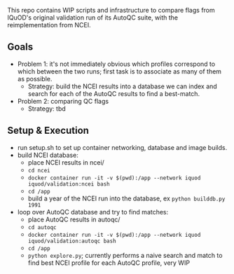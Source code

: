 This repo contains WIP scripts and infrastructure to compare flags from IQuOD's original validation run of its AutoQC suite, with the reimplementation from NCEI.

## Goals
 - Problem 1: it's not immediately obvious which profiles correspond to which between the two runs; first task is to associate as many of them as possible.
   - Strategy: build the NCEI results into a database we can index and search for each of the AutoQC results to find a best-match.
 - Problem 2: comparing QC flags
   - Strategy: tbd

## Setup & Execution
 - run setup.sh to set up container networking, database and image builds.
 - build NCEI database:
   - place NCEI results in ncei/
   - `cd ncei`
   - `docker container run -it -v $(pwd):/app --network iquod iquod/validation:ncei bash`
   - `cd /app`
   - build a year of the NCEI run into the database, ex `python builddb.py 1991`
 - loop over AutoQC database and try to find matches:
   - place AutoQC results in autoqc/
   - `cd autoqc`
   - `docker container run -it -v $(pwd):/app --network iquod iquod/validation:autoqc bash`
   - `cd /app`
   - `python explore.py`; currently performs a naive search and match to find best NCEI profile for each AutoQC profile, very WIP
